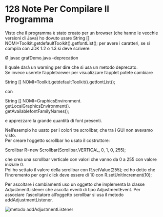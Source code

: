 # 128 Note Per Compilare Il Programma

Visto che il programma è stato creato per un browser \(che hanno le vecchie versioni di Java\) ho dovuto usare String \[\] NOMI=Toolkit.getdefaultToolkit\(\).getfontList\(\); per avere i caratteri, se si compila con JDK 1.2 o 1.3 si deve scrivere:

Ø javac grafDemo.java -deprecation

Il quale darà un warning per dire che si usa un metodo deprecato.  
Se invece userete l’appletviewer per visualizzare l’applet potete cambiare

String \[\] NOMI=Toolkit.getdefaultToolkit\(\).getfontList\(\);

con

String \[\] NOMI=GraphicsEnvironment.  
getLocalGraphicsEnvironment\(\).  
getAvailablefontFamilyNames\(\);

e apprezzare la grande quantità di font presenti.

Nell’esempio ho usato per i colori tre scrollbar, che tra i GUI non avevamo visto.  
Per creare l’oggetto scrollbar ho usato il costruttore:

Scrollbar R=new Scrollbar\(Scrollbar.VERTICAL, 0, 1, 0, 255\);

che crea una scrollbar verticale con valori che vanno da 0 a 255 con valore iniziale 0.  
Poi ho settato il valore della scrollbar con R.setValue\(255\); ed ho detto che l’incremento per ogni click deve essere di 10 con R.setUnitIncrement\(10\);

Per ascoltare i cambiamenti uso un oggetto che implementa la classe AdjustmentListener che ascolta eventi di tipo AdjustmentEvent. Per associare l’ascoltatore all’oggetto scrollbar si usa il metodo addAdjustmentListener.

![metodo addAdjustmentListener](http://html.it/guide/img/guida_java/34.gif)

